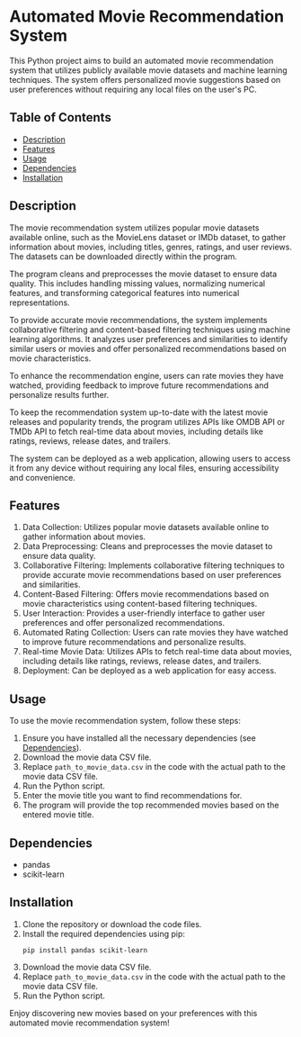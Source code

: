 # Automated Movie Recommendation System

This Python project aims to build an automated movie recommendation system that utilizes publicly available movie datasets and machine learning techniques. The system offers personalized movie suggestions based on user preferences without requiring any local files on the user's PC.

## Table of Contents
- [Description](#description)
- [Features](#features)
- [Usage](#usage)
- [Dependencies](#dependencies)
- [Installation](#installation)

## Description
The movie recommendation system utilizes popular movie datasets available online, such as the MovieLens dataset or IMDb dataset, to gather information about movies, including titles, genres, ratings, and user reviews. The datasets can be downloaded directly within the program.

The program cleans and preprocesses the movie dataset to ensure data quality. This includes handling missing values, normalizing numerical features, and transforming categorical features into numerical representations.

To provide accurate movie recommendations, the system implements collaborative filtering and content-based filtering techniques using machine learning algorithms. It analyzes user preferences and similarities to identify similar users or movies and offer personalized recommendations based on movie characteristics.

To enhance the recommendation engine, users can rate movies they have watched, providing feedback to improve future recommendations and personalize results further.

To keep the recommendation system up-to-date with the latest movie releases and popularity trends, the program utilizes APIs like OMDB API or TMDb API to fetch real-time data about movies, including details like ratings, reviews, release dates, and trailers.

The system can be deployed as a web application, allowing users to access it from any device without requiring any local files, ensuring accessibility and convenience.

## Features
1. Data Collection: Utilizes popular movie datasets available online to gather information about movies.
2. Data Preprocessing: Cleans and preprocesses the movie dataset to ensure data quality.
3. Collaborative Filtering: Implements collaborative filtering techniques to provide accurate movie recommendations based on user preferences and similarities.
4. Content-Based Filtering: Offers movie recommendations based on movie characteristics using content-based filtering techniques.
5. User Interaction: Provides a user-friendly interface to gather user preferences and offer personalized recommendations.
6. Automated Rating Collection: Users can rate movies they have watched to improve future recommendations and personalize results.
7. Real-time Movie Data: Utilizes APIs to fetch real-time data about movies, including details like ratings, reviews, release dates, and trailers.
8. Deployment: Can be deployed as a web application for easy access.

## Usage
To use the movie recommendation system, follow these steps:
1. Ensure you have installed all the necessary dependencies (see [Dependencies](#dependencies)).
2. Download the movie data CSV file.
3. Replace `path_to_movie_data.csv` in the code with the actual path to the movie data CSV file.
4. Run the Python script.
5. Enter the movie title you want to find recommendations for.
6. The program will provide the top recommended movies based on the entered movie title.

## Dependencies
- pandas
- scikit-learn

## Installation
1. Clone the repository or download the code files.
2. Install the required dependencies using pip:
    ```shell
    pip install pandas scikit-learn
    ```
3. Download the movie data CSV file.
4. Replace `path_to_movie_data.csv` in the code with the actual path to the movie data CSV file.
5. Run the Python script.

Enjoy discovering new movies based on your preferences with this automated movie recommendation system!